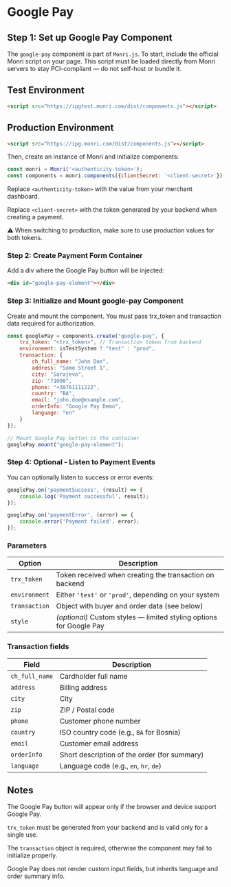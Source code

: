 # Google Pay

## Step 1: Set up Google Pay Component

The `google-pay` component is part of `Monri.js`. To start, include the official Monri script on your page.
This script must be loaded directly from Monri servers to stay PCI-compliant — do not self-host or bundle it.

## Test Environment

```html
<script src="https://ipgtest.monri.com/dist/components.js"></script>
```

## Production Environment

```html
<script src="https://ipg.monri.com/dist/components.js"></script>
```

Then, create an instance of Monri and initialize components:

```js
const monri = Monri('<authenticity-token>');
const components = monri.components({clientSecret: '<client-secret>'});
```

Replace `<authenticity-token>` with the value from your merchant dashboard.

Replace `<client-secret>` with the token generated by your backend when creating a payment.

⚠️ When switching to production, make sure to use production values for both tokens.

### Step 2: Create Payment Form Container

Add a div where the Google Pay button will be injected:

```html
<div id="google-pay-element"></div>
```

### Step 3: Initialize and Mount google-pay Component

Create and mount the component. You must pass trx_token and transaction data required for authorization.

```js
const googlePay = components.create("google-pay", {
    trx_token: "<trx_token>", // Transaction token from backend
    environment: isTestSystem ? "test" : "prod",
    transaction: {
        ch_full_name: "John Doe",
        address: "Some Street 1",
        city: "Sarajevo",
        zip: "71000",
        phone: "+38761111222",
        country: "BA",
        email: "john.doe@example.com",
        orderInfo: "Google Pay Demo",
        language: "en"
    }
});

// Mount Google Pay button to the container
googlePay.mount("google-pay-element");
```

### Step 4: Optional - Listen to Payment Events

You can optionally listen to success or error events:

```js
googlePay.on('paymentSuccess', (result) => {
    console.log('Payment successful', result);
});

googlePay.on('paymentError', (error) => {
    console.error('Payment failed', error);
});
```

### Parameters

| Option        | Description                                                         |
|---------------|---------------------------------------------------------------------|
| `trx_token`   | Token received when creating the transaction on backend             |
| `environment` | Either `'test'` or `'prod'`, depending on your system               |
| `transaction` | Object with buyer and order data (see below)                        |
| `style`       | *(optional)* Custom styles — limited styling options for Google Pay |

### Transaction fields

| Field          | Description                                  |
|----------------|----------------------------------------------|
| `ch_full_name` | Cardholder full name                         |
| `address`      | Billing address                              |
| `city`         | City                                         |
| `zip`          | ZIP / Postal code                            |
| `phone`        | Customer phone number                        |
| `country`      | ISO country code (e.g., `BA` for Bosnia)     |
| `email`        | Customer email address                       |
| `orderInfo`    | Short description of the order (for summary) |
| `language`     | Language code (e.g., `en`, `hr`, `de`)       |

## Notes

The Google Pay button will appear only if the browser and device support Google Pay.

`trx_token` must be generated from your backend and is valid only for a single use.

The `transaction` object is required, otherwise the component may fail to initialize properly.

Google Pay does not render custom input fields, but inherits language and order summary info.